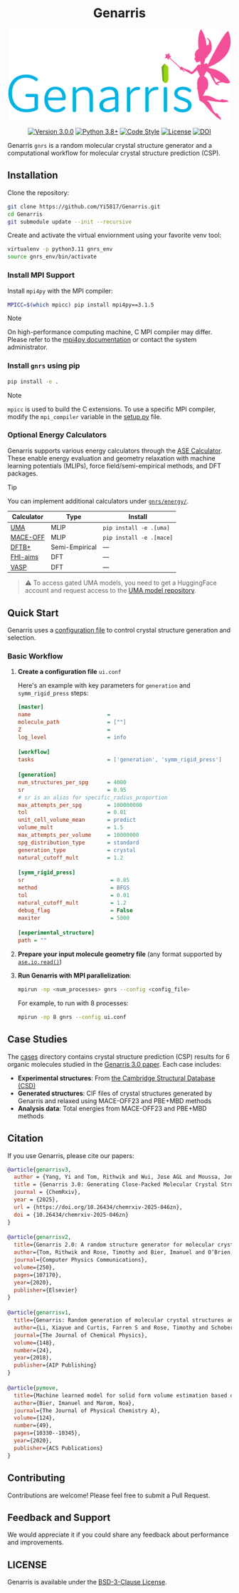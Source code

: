 <h1 align="center"> Genarris </h1>

<p align="center">
  <img width="500" src="assets/Genarris_logo.png" alt="Genarris Logo">
</p>

<p align="center">
  <a href="https://github.com/Yi5817/Genarris/releases"><img src="https://img.shields.io/badge/version-3.0.0-green" alt="Version 3.0.0"></a>
  <a href="https://www.python.org/downloads/"><img src="https://img.shields.io/badge/python-3.9%2B-blue" alt="Python 3.8+"></a>
  <a href="https://github.com/Yi5817/Genarris/actions/workflows/lint.yml"><img src="https://github.com/Yi5817/Genarris/actions/workflows/lint.yml/badge.svg" alt="Code Style"></a>
  <a href="LICENSE"><img src="https://img.shields.io/badge/license-BSD--3--Clause-blue" alt="License"></a>
  <a href="https://doi.org/10.26434/chemrxiv-2025-046zn"><img src="https://img.shields.io/badge/DOI-10.26434%2Fchemrxiv--2025--046zn-blue" alt="DOI"></a>
</p>


Genarris `gnrs` is a random molecular crystal structure generator and a computational workflow for molecular crystal structure prediction (CSP).

## Installation

Clone the repository:

  ```bash
  git clone https://github.com/Yi5817/Genarris.git
  cd Genarris
  git submodule update --init --recursive
  ```

Create and activate the virtual enviornment using your favorite venv tool:

```bash
virtualenv -p python3.11 gnrs_env
source gnrs_env/bin/activate
```

### Install MPI Support

Install `mpi4py` with the MPI compiler:

```bash
MPICC=$(which mpicc) pip install mpi4py==3.1.5
```

> [!NOTE]
> On high-performance computing machine, C MPI compiler may differ. Please refer to the [mpi4py documentation](https://mpi4py.readthedocs.io/en/stable/install.html) or contact the system administrator.

### Install `gnrs` using pip

   ```bash
   pip install -e .
   ```

   > [!NOTE]
   > `mpicc` is used to build the C extensions. To use a specific MPI compiler, modify the `mpi_compiler` variable in the [setup.py](./setup.py) file.

### Optional Energy Calculators

Genarris supports various energy calculators through the [ASE Calculator](https://ase-lib.org/). These enable energy evaluation and geometry relaxation with machine learning potentials (MLIPs), force field/semi-empirical methods, and DFT packages.

> [!TIP]
> You can implement additional calculators under [`gnrs/energy/`](./gnrs/energy/).

| Calculator | Type | Install | 
|------------|------|---------|
| [UMA](https://github.com/facebookresearch/fairchem) | MLIP | `pip install -e .[uma]` |
| [MACE-OFF](https://github.com/ACEsuit/mace) | MLIP | `pip install -e .[mace]` |
| [DFTB+](https://dftbplus.org/) | Semi-Empirical | — |
| [FHI-aims](https://fhi-aims.org/) | DFT | — |
| [VASP](https://www.vasp.at/) | DFT | — |

> :warning: To access gated UMA models, you need to get a HuggingFace account and request access to the [UMA model repository](https://huggingface.co/facebook/UMA).

## Quick Start

Genarris uses a [configuration file](https://docs.python.org/3/library/configparser.html) to control crystal structure generation and selection.

### Basic Workflow

1. **Create a configuration file** `ui.conf`
   
   Here's an example with key parameters for `generation` and `symm_rigid_press` steps:

   ```ini
   [master]
   name                        = 
   molecule_path               = [""]
   Z                           = 
   log_level                   = info

   [workflow]
   tasks                       = ['generation', 'symm_rigid_press']

   [generation]
   num_structures_per_spg      = 4000
   sr                          = 0.95
   # sr is an alias for specific_radius_proportion
   max_attempts_per_spg        = 100000000
   tol                         = 0.01
   unit_cell_volume_mean       = predict
   volume_mult                 = 1.5 
   max_attempts_per_volume     = 10000000
   spg_distribution_type       = standard
   generation_type             = crystal
   natural_cutoff_mult         = 1.2

   [symm_rigid_press]
   sr                           = 0.85
   method                       = BFGS
   tol                          = 0.01
   natural_cutoff_mult          = 1.2
   debug_flag                   = False
   maxiter                      = 5000

   [experimental_structure]
   path = ""
   ```
2. **Prepare your input molecule geometry file** (any format supported by [`ase.io.read()`](https://ase-lib.org/ase/io/io.html#ase.io.read))
3. **Run Genarris with MPI parallelization**:

   ```bash
   mpirun -np <num_processes> gnrs --config <config_file>
   ```

   For example, to run with 8 processes:
   ```bash
   mpirun -np 8 gnrs --config ui.conf
   ```

## Case Studies

The [cases](./cases) directory contains crystal structure prediction (CSP) results for 6 organic molecules studied in the [Genarris 3.0 paper](https://doi.org/10.26434/chemrxiv-2025-046zn). Each case includes:
- **Experimental structures**: From [the Cambridge Structural Database (CSD)](https://www.ccdc.cam.ac.uk/solutions/about-the-csd/)
- **Generated structures**: CIF files of crystal structures generated by Genarris and relaxed using MACE-OFF23 and PBE+MBD methods
- **Analysis data**: Total energies from MACE-OFF23 and PBE+MBD methods
  
## Citation

If you use Genarris, please cite our papers:
```bibtex
@article{genarrisv3,
  author = {Yang, Yi and Tom, Rithwik and Wui, Jose AGL and Moussa, Jonathan E and Marom, Noa},
  title = {Genarris 3.0: Generating Close-Packed Molecular Crystal Structures with Rigid Press},
  journal = {ChemRxiv},
  year = {2025},
  url = {https://doi.org/10.26434/chemrxiv-2025-046zn},
  doi = {10.26434/chemrxiv-2025-046zn}
}

@article{genarrisv2,
  title={Genarris 2.0: A random structure generator for molecular crystals},
  author={Tom, Rithwik and Rose, Timothy and Bier, Imanuel and O’Brien, Harriet and V{\'a}zquez-Mayagoitia, {\'A}lvaro and Marom, Noa},
  journal={Computer Physics Communications},
  volume={250},
  pages={107170},
  year={2020},
  publisher={Elsevier}
}

@article{genarrisv1,
  title={Genarris: Random generation of molecular crystal structures and fast screening with a Harris approximation},
  author={Li, Xiayue and Curtis, Farren S and Rose, Timothy and Schober, Christoph and Vazquez-Mayagoitia, Alvaro and Reuter, Karsten and Oberhofer, Harald and Marom, Noa},
  journal={The Journal of Chemical Physics},
  volume={148},
  number={24},
  year={2018},
  publisher={AIP Publishing}
}

@article{pymove,
  title={Machine learned model for solid form volume estimation based on packing-accessible surface and molecular topological fragments},
  author={Bier, Imanuel and Marom, Noa},
  journal={The Journal of Physical Chemistry A},
  volume={124},
  number={49},
  pages={10330--10345},
  year={2020},
  publisher={ACS Publications}
}
```

## Contributing

Contributions are welcome! Please feel free to submit a Pull Request.

## Feedback and Support

We would appreciate it if you could share any feedback about performance and improvements.

## LICENSE

Genarris is available under the [BSD-3-Clause License](LICENSE).
